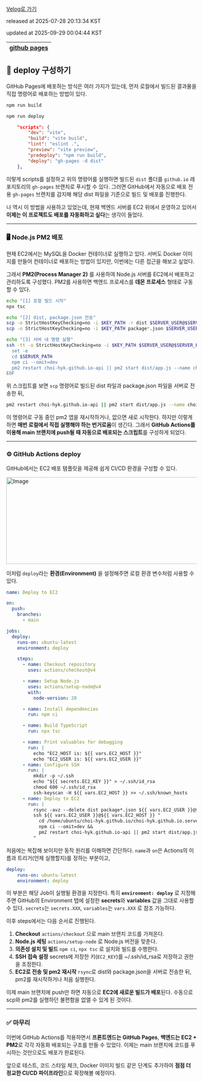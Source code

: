 [Velog로 가기](https://velog.io/@choi-hyk/GitHub-Pages-deploy-구성하기)

released at 2025-07-28 20:13:34 KST

updated at 2025-09-29 00:04:44 KST

|[github pages](https://velog.io/tags/github-pages)|
|----|

## 🚀 deploy 구성하기

GitHub Pages에 배포하는 방식은 여러 가지가 있는데, 먼저 로컬에서 빌드된 결과물을 직접 명령어로 배포하는 방법이 있다.

```bash
npm run build
```

```bash
npm run deploy
```

```json
    "scripts": {
        "dev": "vite",
        "build": "vite build",
        "lint": "eslint .",
        "preview": "vite preview",
        "predeploy": "npm run build",
        "deploy": "gh-pages -d dist"
    },
```

이렇게 scripts를 설정하고 위의 명령어를 실행하면 빌드된 `dist` 폴더를 `github.io` 레포지토리의 `gh-pages` 브랜치로 푸시할 수 있다.
그러면 GitHub에서 자동으로 배포 전용 `gh-pages` 브랜치를 감지해 해당 dist 파일을 기준으로 빌드 및 배포를 진행한다.

나 역시 이 방법을 사용하고 있었는데, 현재 백엔드 서버를 EC2 위에서 운영하고 있어서 **이제는 이 프로젝트도 배포를 자동화하고 싶다**는 생각이 들었다.

---

### 🖥️ Node.js PM2 배포

현재 EC2에서는 MySQL을 Docker 컨테이너로 실행하고 있다. 서버도 Docker 이미지를 만들어 컨테이너로 배포하는 방법이 있지만, 이번에는 다른 접근을 해보고 싶었다.

그래서 **PM2(Process Manager 2)** 를 사용하여 Node.js 서버를 EC2에서 배포하고 관리하도록 구성했다. PM2를 사용하면 백엔드 프로세스를 **데몬 프로세스** 형태로 구동할 수 있다.

```bash
echo "[1] 로컬 빌드 시작"
npx tsc

echo "[2] dist, package.json 전송"
scp -o StrictHostKeyChecking=no -i $KEY_PATH -r dist $SERVER_USER@$SERVER_HOST:$SERVER_PATH
scp -o StrictHostKeyChecking=no -i $KEY_PATH package*.json $SERVER_USER@$SERVER_HOST:$SERVER_PATH

echo "[3] 서버 내 명령 실행"
ssh -tt -o StrictHostKeyChecking=no -i $KEY_PATH $SERVER_USER@$SERVER_HOST << EOF
  set -e
  cd $SERVER_PATH
  npm ci --omit=dev
  pm2 restart choi-hyk.github.io-api || pm2 start dist/app.js --name choi-hyk.github.io-api
EOF
```

위 스크립트를 보면 `scp` 명령어로 빌드된 dist 파일과 package.json 파일을 서버로 전송한 뒤,

```bash
pm2 restart choi-hyk.github.io-api || pm2 start dist/app.js --name choi-hyk.github.io-api
```

이 명령어로 구동 중인 pm2 앱을 재시작하거나, 없으면 새로 시작한다.
하지만 이렇게 하면 **매번 로컬에서 직접 실행해야 하는 번거로움**이 생긴다. 그래서 **GitHub Actions를 이용해 main 브랜치에 push될 때 자동으로 배포되는 스크립트**를 구성하게 되었다.

---

### ⚙️ GitHub Actions deploy

GitHub에서는 EC2 배포 템플릿을 제공해 쉽게 CI/CD 환경을 구성할 수 있다.

<img width="898" height="229" alt="Image" src="https://github.com/user-attachments/assets/fc1c6873-bcf3-4920-909d-fb40e20c74cb" />

이처럼 `deploy`라는 **환경(Environment)** 을 설정해주면 로컬 환경 변수처럼 사용할 수 있다.

```yml
name: Deploy to EC2

on:
  push:
    branches:
      - main

jobs:
  deploy:
    runs-on: ubuntu-latest
    environment: deploy 

    steps:
      - name: Checkout repository
        uses: actions/checkout@v4

      - name: Setup Node.js
        uses: actions/setup-node@v4
        with:
          node-version: 20

      - name: Install dependencies
        run: npm ci

      - name: Build TypeScript
        run: npx tsc

      - name: Print valuables for debugging
        run: |
          echo "EC2_HOST is: ${{ vars.EC2_HOST }}"
          echo "EC2_USER is: ${{ vars.EC2_USER }}"
      - name: Configure SSH
        run: |
          mkdir -p ~/.ssh
          echo "${{ secrets.EC2_KEY }}" > ~/.ssh/id_rsa
          chmod 600 ~/.ssh/id_rsa
          ssh-keyscan -H ${{ vars.EC2_HOST }} >> ~/.ssh/known_hosts
      - name: Deploy to EC2
        run: |
          rsync -avz --delete dist package*.json ${{ vars.EC2_USER }}@${{ vars.EC2_HOST }}:/home/ubuntu/choi-hyk.github.io/choi-hyk.github.io.server/
          ssh ${{ vars.EC2_USER }}@${{ vars.EC2_HOST }} "
            cd /home/ubuntu/choi-hyk.github.io/choi-hyk.github.io.server &&
            npm ci --omit=dev &&
            pm2 restart choi-hyk.github.io-api || pm2 start dist/app.js --name choi-hyk.github.io-api
          "
```

처음에는 복잡해 보이지만 동작 원리를 이해하면 간단하다.
`name`과 `on`은 Actions의 이름과 트리거(언제 실행할지)를 정하는 부분이고,

```yml
deploy:
    runs-on: ubuntu-latest
    environment: deploy 
```

이 부분은 해당 Job이 실행될 환경을 지정한다. 특히 **`environment: deploy`** 로 지정해주면 GitHub의 Environment 탭에 설정한 **secrets**와 **variables** 값을 그대로 사용할 수 있다.
`secrets`는 `secrets.XXX`, `variables`는 `vars.XXX` 로 참조 가능하다.

이후 steps에서는 다음 순서로 진행된다.

1. **Checkout**
   `actions/checkout` 으로 main 브랜치 코드를 가져온다.
2. **Node.js 세팅**
   `actions/setup-node` 로 Node.js 버전을 맞춘다.
3. **의존성 설치 및 빌드**
   `npm ci`, `npx tsc` 로 설치와 빌드를 수행한다.
4. **SSH 접속 설정**
   secrets에 저장한 키(`EC2_KEY`)를 \~/.ssh/id\_rsa로 저장하고 권한을 조정한다.
5. **EC2로 전송 및 pm2 재시작**
   `rsync`로 dist와 package.json을 서버로 전송한 뒤, pm2를 재시작하거나 처음 실행한다.


이제 main 브랜치에 push만 하면 자동으로 **EC2에 새로운 빌드가 배포**된다.
수동으로 scp와 pm2를 실행하던 불편함을 없앨 수 있게 된 것이다.

---

### ✅ 마무리

이번에 GitHub Actions를 적용하면서 **프론트엔드는 GitHub Pages**, **백엔드는 EC2 + PM2**로 각각 자동화 배포되는 구조를 만들 수 있었다.
이제는 main 브랜치에 코드를 푸시하는 것만으로도 배포가 완료된다.

앞으로 테스트, 코드 스타일 체크, Docker 이미지 빌드 같은 단계도 추가하여 **점점 더 정교한 CI/CD 파이프라인**으로 확장해볼 예정이다.

